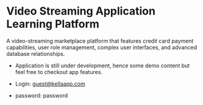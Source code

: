 # Video Streaming Application Learning Platform

A video-streaming marketplace platform that features credit card payment capabilities, user role management, complex user interfaces, and advanced database relationships.



* Application is still under development, hence some demo content but feel free to checkout app features. 

* Login: guest@kellaapp.com

* password: password
